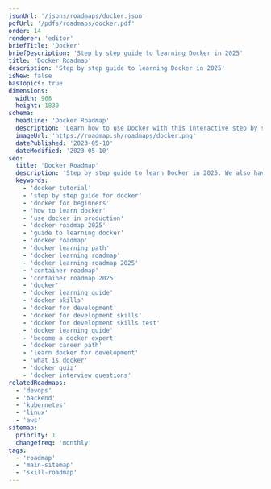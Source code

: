 ```yaml
---
jsonUrl: '/jsons/roadmaps/docker.json'
pdfUrl: '/pdfs/roadmaps/docker.pdf'
order: 14
renderer: 'editor'
briefTitle: 'Docker'
briefDescription: 'Step by step guide to learning Docker in 2025'
title: 'Docker Roadmap'
description: 'Step by step guide to learning Docker in 2025'
isNew: false
hasTopics: true
dimensions:
  width: 968
  height: 1830
schema:
  headline: 'Docker Roadmap'
  description: 'Learn how to use Docker with this interactive step by step guide in 2025. We also have resources and short descriptions attached to the roadmap items so you can get everything you want to learn in one place.'
  imageUrl: 'https://roadmap.sh/roadmaps/docker.png'
  datePublished: '2023-05-10'
  dateModified: '2023-05-10'
seo:
  title: 'Docker Roadmap'
  description: 'Step by step guide to learn Docker in 2025. We also have resources and short descriptions attached to the roadmap items so you can get everything you want to learn in one place.'
  keywords:
    - 'docker tutorial'
    - 'step by step guide for docker'
    - 'docker for beginners'
    - 'how to learn docker'
    - 'use docker in production'
    - 'docker roadmap 2025'
    - 'guide to learning docker'
    - 'docker roadmap'
    - 'docker learning path'
    - 'docker learning roadmap'
    - 'docker learning roadmap 2025'
    - 'container roadmap'
    - 'container roadmap 2025'
    - 'docker'
    - 'docker learning guide'
    - 'docker skills'
    - 'docker for development'
    - 'docker for development skills'
    - 'docker for development skills test'
    - 'docker learning guide'
    - 'become a docker expert'
    - 'docker career path'
    - 'learn docker for development'
    - 'what is docker'
    - 'docker quiz'
    - 'docker interview questions'
relatedRoadmaps:
  - 'devops'
  - 'backend'
  - 'kubernetes'
  - 'linux'
  - 'aws'
sitemap:
  priority: 1
  changefreq: 'monthly'
tags:
  - 'roadmap'
  - 'main-sitemap'
  - 'skill-roadmap'
---
```

